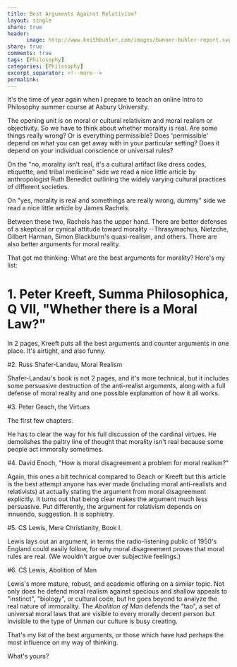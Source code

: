 ```yaml
--- 
title: Best Arguments Against Relativism?
layout: single
share: true
header:
      image: http://www.keithbuhler.com/images/banner-buhler-report.svg
share: true
comments: true
tags: [Philosophy]
categories: [Philosophy]
excerpt_separator: <!--more-->
permalink: 
---
```


It's the time of year again when I prepare to teach an online Intro to Philosophy summer course at Asbury University.

The opening unit is on moral or cultural relativism and moral realism or objectivity. So we have to think about whether morality is real. Are some things really wrong? Or is everything permissible? Does 'permissible' depend on what you can get away with in your particular setting? Does it depend on your individual conscience or universal rules? 

On the "no, morality isn't real, it's a cultural artifact like dress codes, etiquette, and tribal medicine" side we read a nice little article by anthropologist Ruth Benedict outlining the widely varying cultural practices of different societies.

On "yes, morality is real and somethings are really wrong, dummy" side we read a nice little article by James Rachels. 

Between these two, Rachels has the upper hand. There are better defenses of a skeptical or cynical attitude toward morality --Thrasymachus, Nietzche, Gilbert Harman, Simon Blackburn's quasi-realism, and others. There are also better arguments for moral reality.

<p></p>

That got me thinking: What are the best arguments for morality? Here's my list: 

# 1. Peter Kreeft, Summa Philosophica, Q VII, "Whether there is a Moral Law?"

In 2 pages, Kreeft puts all the best arguments and counter arguments in one place. It's airtight, and also funny.

#2. Russ Shafer-Landau, Moral Realism

Shafer-Landau's book is not 2 pages, and it's more technical, but it includes some persuasive destruction of the anti-realist arguments, along with a full defense of moral reality and one possible explanation of how it all works. 

#3. Peter Geach, the Virtues

The first few chapters. 

He has to clear the way for his full discussion of the cardinal virtues. He demolishes the paltry line of thought that morality isn't real because some people act immorally sometimes.

#4. David Enoch, "How is moral disagreement a problem for moral realism?"  

Again, this ones a bit technical compared to Geach or Kreeft but this article is the best attempt anyone has ever made (including moral anti-realists and relativists) at actually stating the argument from moral disagreement explicitly. It turns out that being clear makes the argument much less persuasive. Put differently, the argument for relativism depends on innuendo, suggestion. It is sophistry. 

#5. CS Lewis, Mere Christianity, Book I. 

Lewis lays out an argument, in terms the radio-listening public of 1950's England could easily follow, for why moral disagreement proves that moral rules are real. (We wouldn't argue over subjective feelings.)

#6. CS Lewis, Abolition of Man 

Lewis's more mature, robust, and academic offering on a similar topic. Not only does he defend moral realism against specious and shallow appeals to "instinct", "biology", or cultural code, but he goes beyond to analyze the real nature of immorality.   The *Abolition of Man* defends the "tao", a set of universal moral laws that are visible to every morally decent person but invisible to the type of Unman our culture is busy creating. 

That's my list of the best arguments, or those which have had perhaps the most influence on my way of thinking. 

What's yours? 
